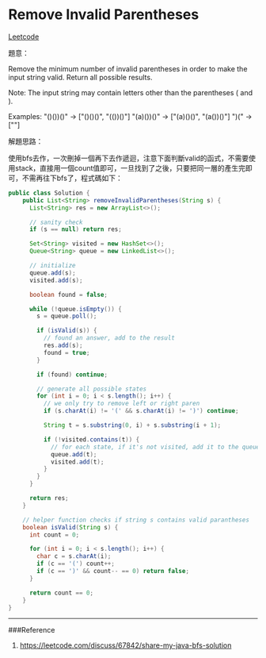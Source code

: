 # Remove Invalid Parentheses

[Leetcode](https://leetcode.com/problems/remove-invalid-parentheses/)

題意：

Remove the minimum number of invalid parentheses in order to make the input string valid. Return all possible results.

Note: The input string may contain letters other than the parentheses ( and ).

Examples:
"()())()" -> ["()()()", "(())()"]
"(a)())()" -> ["(a)()()", "(a())()"]
")(" -> [""]


解題思路：


使用bfs去作，一次刪掉一個再下去作遞迴，注意下面判斷valid的函式，不需要使用stack，直接用一個count值即可，一旦找到了之後，只要把同一層的產生完即可，不需再往下bfs了，程式碼如下：


```java
public class Solution {
    public List<String> removeInvalidParentheses(String s) {
      List<String> res = new ArrayList<>();

      // sanity check
      if (s == null) return res;

      Set<String> visited = new HashSet<>();
      Queue<String> queue = new LinkedList<>();

      // initialize
      queue.add(s);
      visited.add(s);

      boolean found = false;

      while (!queue.isEmpty()) {
        s = queue.poll();

        if (isValid(s)) {
          // found an answer, add to the result
          res.add(s);
          found = true;
        }

        if (found) continue;

        // generate all possible states
        for (int i = 0; i < s.length(); i++) {
          // we only try to remove left or right paren
          if (s.charAt(i) != '(' && s.charAt(i) != ')') continue;

          String t = s.substring(0, i) + s.substring(i + 1);

          if (!visited.contains(t)) {
            // for each state, if it's not visited, add it to the queue
            queue.add(t);
            visited.add(t);
          }
        }
      }

      return res;
    }

    // helper function checks if string s contains valid parantheses
    boolean isValid(String s) {
      int count = 0;

      for (int i = 0; i < s.length(); i++) {
        char c = s.charAt(i);
        if (c == '(') count++;
        if (c == ')' && count-- == 0) return false;
      }

      return count == 0;
    }
}
```

---
###Reference
1. https://leetcode.com/discuss/67842/share-my-java-bfs-solution